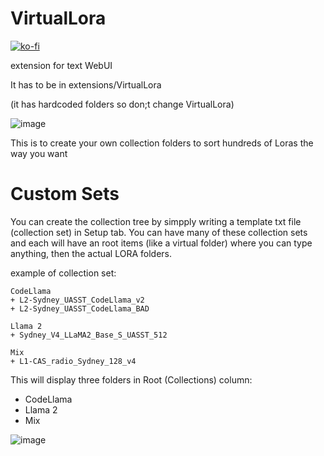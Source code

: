 # VirtualLora

[![ko-fi](https://ko-fi.com/img/githubbutton_sm.svg)](https://ko-fi.com/Q5Q5MOB4M)

extension for text WebUI

It has to be in extensions/VirtualLora

(it has hardcoded folders so don;t change VirtualLora)

![image](https://github.com/FartyPants/VirtualLora/assets/23346289/2aa0d0d6-7288-4179-99e7-d8e60c8187be)

This is to create your own collection folders to sort hundreds of Loras the way you want

# Custom Sets

You can create the collection tree by simpply writing a template txt file (collection set) in Setup tab. You can have many of these collection sets and each will have an root items (like a virtual folder) where you can type anything, then the actual LORA folders.

example of collection set:

```
CodeLlama
+ L2-Sydney_UASST_CodeLlama_v2
+ L2-Sydney_UASST_CodeLlama_BAD

Llama 2
+ Sydney_V4_LLaMA2_Base_S_UASST_512

Mix
+ L1-CAS_radio_Sydney_128_v4
```
This will display three folders in Root (Collections) column:

- CodeLlama
- Llama 2
- Mix


![image](https://github.com/FartyPants/VirtualLora/assets/23346289/c952ab9e-0113-4213-99a5-5c8bee4e9543)






